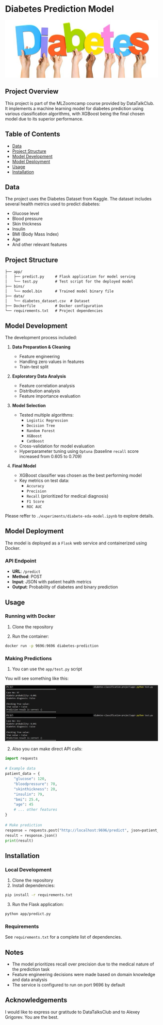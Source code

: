 # Diabetes Prediction Model

![alt text](pictures/header.jpg)

## Project Overview
This project is part of the MLZoomcamp course provided by DataTalkClub. It implements a machine learning model for diabetes prediction using various classification algorithms, with XGBoost being the final chosen model due to its superior performance.

## Table of Contents
- [Data](#data)
- [Project Structure](#project-structure)
- [Model Development](#model-development)
- [Model Deployment](#model-deployment)
- [Usage](#usage)
- [Installation](#installation)

## Data
The project uses the Diabetes Dataset from Kaggle. The dataset includes several health metrics used to predict diabetes:
- Glucose level
- Blood pressure
- Skin thickness
- Insulin
- BMI (Body Mass Index)
- Age
- And other relevant features

## Project Structure
```
├── app/
│   ├── predict.py     # Flask application for model serving
│   └── test.py        # Test script for the deployed model
├── bins/
│   └── model.bin      # Trained model binary file
├── data/
│   └── diabetes_dataset.csv  # Dataset
├── Dockerfile         # Docker configuration
└── requirements.txt   # Project dependencies
```

## Model Development
The development process included:

1. **Data Preparation & Cleaning**
   - Feature engineering
   - Handling zero values in features
   - Train-test split

2. **Exploratory Data Analysis**
   - Feature correlation analysis
   - Distribution analysis
   - Feature importance evaluation

3. **Model Selection**
   - Tested multiple algorithms:
     - `Logistic Regression`
     - `Decision Tree`
     - `Random Forest`
     - `XGBoost`
     - `CatBoost`
   - Cross-validation for model evaluation
   - Hyperparameter tuning using `Optuna` (baseline `recall` score increased from 0.605 to 0.709)
   

4. **Final Model**
   - XGBoost classifier was chosen as the best performing model
   - Key metrics on test data:
     - `Accuracy`
     - `Precision`
     - `Recall` (prioritized for medical diagnosis)
     - `F1 Score`
     - `ROC AUC`

Please reffer to `./experiments/diabete-eda-model.ipynb` to explore details.

## Model Deployment
The model is deployed as a `Flask` web service and containerized using Docker.

### API Endpoint
- **URL**: `/predict`
- **Method**: POST
- **Input**: JSON with patient health metrics
- **Output**: Probability of diabetes and binary prediction

## Usage

### Running with Docker

1. Clone the repository

2. Run the container:
```bash
docker run -p 9696:9696 diabetes-prediction
```

### Making Predictions
1. You can use the `app/test.py` script 


You will see something like this:

![alt text](pictures/image.png)


2. Also you can make direct API calls:

```python
import requests

# Example data
patient_data = {
    "glucose": 120,
    "bloodpressure": 70,
    "skinthickness": 20,
    "insulin": 79,
    "bmi": 25.4,
    "age": 45
    # ... other features
}

# Make prediction
response = requests.post("http://localhost:9696/predict", json=patient_data)
result = response.json()
print(result)
```

## Installation

### Local Development
1. Clone the repository
2. Install dependencies:
```bash
pip install -r requirements.txt
```

3. Run the Flask application:
```bash
python app/predict.py
```

### Requirements
See `requirements.txt` for a complete list of dependencies.

## Notes
- The model prioritizes recall over precision due to the medical nature of the prediction task
- Feature engineering decisions were made based on domain knowledge and data analysis
- The service is configured to run on port 9696 by default


## Acknowledgements
I would like to express our gratitude to DataTalksClub and to Alexey Grigorev. You are the best.
